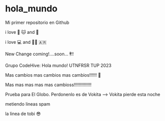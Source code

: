 # hola_mundo

Mi primer repositorio en Github

i love 🍕 🐱 and 🎸 

i love 💻 and 🧑‍🔬 🇦🇷

New Change coming!....soon... 🕴️!!

Grupo CodeHive: Hola mundo! UTNFRSR TUP 2023

Mas cambios mas cambios mas cambios!!!!!! 🦀

Mas mas mas mas mas cambioss!!!!!!!!!!!!!!

Prueba para El Globo. Perdonenlo es de Vokita --> Vokita pierde esta noche

metiendo lineas spam

la linea de tobi 😎
